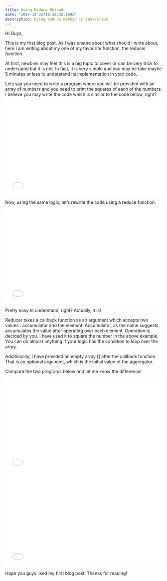 ```yaml
---
title: Using Reduce Method
date: "2017-12-22T18:35:32.169Z"
description: Using reduce method in javascript.
---
```


Hi Guys,

This is my first blog post. As I was unsure about what should I write about, here I am writing about my one of my favourite function, the reducer function.

At first, newbies may feel this is a big topic to cover or can be very trick to understand but it is not. In fact, it is very simple and you may be take maybe 5 minutes or less to understand its implementation in your code.

Lets say you need to write a program where you will be provided with an array of numbers and you need to print the squares of each of the numbers. I believe you may write the code which is similar to the code below, right?

<iframe width="100%" height="300" src="//jsfiddle.net/ashishsantikari/70b7y5xp/embedded/" allowfullscreen="allowfullscreen" allowpaymentrequest frameborder="0"></iframe>

Now, using the same logic, let’s rewrite the code using a reduce function.

<iframe width="100%" height="300" src="//jsfiddle.net/ashishsantikari/7vkd95kz/embedded/" allowfullscreen="allowfullscreen" allowpaymentrequest frameborder="0"></iframe>

Pretty easy to understand, right? Actually, it is!

Reducer takes a callback function as an argument which accepts two values : accumulator and the element. Accumulator, as the name suggests, accumulates the value after operating over each element. Operation is decided by you. I have used it to square the number in the above example. You can do almost anything if your logic has the condition to loop over the array.

Additionally, I have provided an empty array [] after the callback function. That is an optional argument, which is the initial value of the aggregator.

Compare the two programs below and let me know the difference!

<iframe width="100%" height="300" src="//jsfiddle.net/ashishsantikari/c87yh5eL/embedded/" allowfullscreen="allowfullscreen" allowpaymentrequest frameborder="0"></iframe>

<iframe width="100%" height="300" src="//jsfiddle.net/ashishsantikari/wv5pv6cw/embedded/" allowfullscreen="allowfullscreen" allowpaymentrequest frameborder="0"></iframe>

Hope you guys liked my first blog post! Thanks for reading!
